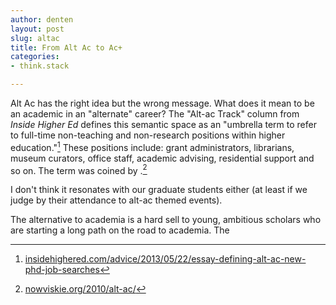 ```yaml
---
author: denten
layout: post
slug: altac
title: From Alt Ac to Ac+
categories:
- think.stack

---
```


Alt Ac has the right idea but the wrong message. What does it mean to be an academic in an "alternate" career? The "Alt-ac Track" column from *Inside Higher Ed* defines this semantic space as an "umbrella term to refer to full-time non-teaching and non-research positions within higher education."[^1] These positions include: grant administrators, librarians, museum curators, office staff, academic advising, residential support and so on. The term was coined by .[^2]

I don't think it resonates with our graduate students either (at least if we judge by their attendance to alt-ac themed events).

[^1]: [insidehighered.com/advice/2013/05/22/essay-defining-alt-ac-new-phd-job-searches](https://web.archive.org/web/20141005231802/https://www.insidehighered.com/advice/2013/05/22/essay-defining-alt-ac-new-phd-job-searches)
[^2]: [nowviskie.org/2010/alt-ac/](https://web.archive.org/web/20140829144707/http://nowviskie.org/2010/alt-ac/)

The alternative to academia is a hard sell to young, ambitious scholars who are starting a long path on the road to academia. The
